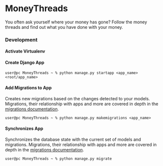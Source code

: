 # MoneyThreads

You often ask yourself where your money has gone? Follow the money threads and find out what you have done with your money.

### Development

#### Activate Virtualenv


#### Create Django App

```console
user@pc MoneyThreads ~ % python manage.py startapp <app_name> <root/app_name>
```

#### Add Migrations to App
  Creates new migrations based on the changes detected to your models. Migrations, their relationship with apps and more are covered in depth in the [migrations documentation](https://docs.djangoproject.com/en/3.1/topics/migrations/).

```console
user@pc MoneyThreads ~ % python manage.py makemigrations <app_name>
```

#### Synchronizes App
Synchronizes the database state with the current set of models and migrations. Migrations, their relationship with apps and more are covered in depth in the [migrations documentation](https://docs.djangoproject.com/en/3.1/topics/migrations/).

```{shell}
user@pc MoneyThreads ~ % python manage.py migrate
```
